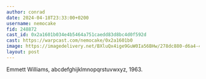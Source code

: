 ```yaml
---
author: conrad
date: 2024-04-18T23:33:00+0200
username: nemocake
fid: 248872
cast_id: 0x2a1601b034e4b5464a751caedd83d8bc4d0f592d
cast: https://warpcast.com/nemocake/0x2a1601b0
image: https://imagedelivery.net/BXluQx4ige9GuW0Ia56BHw/278dc880-d6a4-428f-0279-21a53cbad500/original
layout: post
---
```

Emmett Williams, abcdefghijklmnopqrstuvwxyz, 1963.  

<img src='https://imagedelivery.net/BXluQx4ige9GuW0Ia56BHw/278dc880-d6a4-428f-0279-21a53cbad500/original' alt='' referrerpolicy='no-referrer'/>